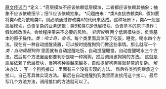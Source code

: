 [原文传送门](http://blog.csdn.net/zhengzhb/article/details/7289269)
*定义：*高层模块不应该依赖低层模块，二者都应该依赖其抽象；抽象不应该依赖细节；细节应该依赖抽象。
*问题由来：*类A直接依赖类B，假如要将类A改为依赖类C，则必须通过修改类A的代码来达成。这种场景下，类A一般是高层模块，负责复杂的业务逻辑；类B和类C是低层模块，负责基本的原子操作；假如修改类A，会给程序带来不必要的风险。
*举例说明*
两个低层模块类，负责基本的原子操作。*类：哈士奇，金毛*。每个类里面具体写了吃饭，睡觉，喝水四个方法。现在有一种自动提醒装置，可以按时提醒狗狗们做这些事情。那么就写一个 *类：自动提醒狗狗*  里面就有自动提醒吃饭，自动提醒睡觉，自动提醒喝水三个方法。然后每个方法里面都要判断是哪一种狗狗，然后调用该狗狗的方法。
这就是高层依赖了低层模块，当狗狗种类越来越多，自动提醒狗狗类就非常的复杂。
解决办法：
写一个狗狗接口：里面有三个没有实现的方法。
然后各类狗狗继承这个接口，自己写具体实现方法。
最后在自动提醒狗狗类里面直接用这个接口，最后写几个方法方法，调用接口的方法就可以了。

